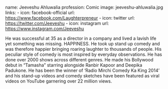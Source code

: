 name: Jeeveshu Ahluwalia
profession: Comic
image: jeeveshu-ahluwalia.jpg
links:
    -
        icon: facebook-official
        url: https://www.facebook.com/Laughterpreneur
    -
        icon: twitter
        url: https://twitter.com/Jeeveshu
    -
        icon: instagram
        url: https://www.instagram.com/Jeeveshu

He was successful at 35 as a director in a company and lived a lavish life yet something was missing. HAPPINESS. He took up stand up comedy and was therefore happier bringing roaring laughter to thousands of people. His peculiar style of comedy is most inspired by everyday observations. He has done over 2000 shows across different genres. He made his Bollywood debut in “Tamasha” starring alongside Ranbir Kapoor and Deepika Padukone. He has been the winner of ‘Radio Mirchi Comedy Ka King 2014’ and his stand-up videos and comedy sketches have been featured as viral videos on YouTube garnering over 22 million views.
